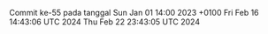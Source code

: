Commit ke-55 pada tanggal Sun Jan 01 14:00 2023 +0100
Fri Feb 16 14:43:06 UTC 2024
Thu Feb 22 23:43:05 UTC 2024
